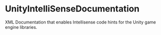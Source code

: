 # UnityIntelliSenseDocumentation
XML Documentation that enables Intellisense code hints for the Unity game engine libraries.
